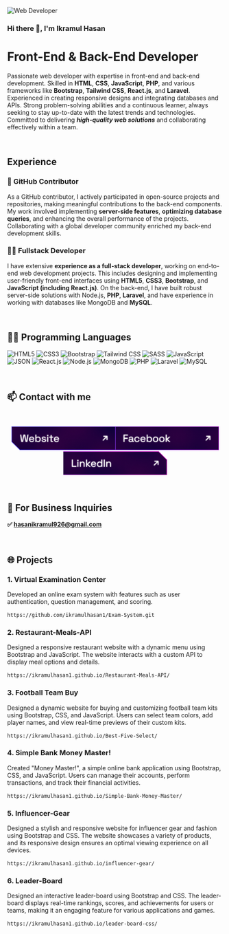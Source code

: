 ![Web Developer](https://media.licdn.com/dms/image/D5616AQEcqX01WLZnQA/profile-displaybackgroundimage-shrink_350_1400/0/1697727986721?e=1703116800&v=beta&t=ACanj4bYRBzj0pvfBnfzAtsRmDp8yv3VXSepBkFqCds)

### Hi there 👋, I'm Ikramul Hasan
# Front-End & Back-End Developer

Passionate web developer with expertise in front-end and back-end development. Skilled in **HTML**, **CSS**, **JavaScript**, **PHP**, and various frameworks like **Bootstrap**, **Tailwind CSS**, **React.js**, and **Laravel**. Experienced in creating responsive designs and integrating databases and APIs. Strong problem-solving abilities and a continuous learner, always seeking to stay up-to-date with the latest trends and technologies. Committed to delivering ***high-quality web solutions*** and collaborating effectively within a team.

<br>



<!-- Experience Section -->
## Experience

### 💼 GitHub Contributor

As a GitHub contributor, I actively participated in open-source projects and repositories, making meaningful contributions to the back-end components. My work involved implementing **server-side features**, **optimizing database queries**, and enhancing the overall performance of the projects. Collaborating with a global developer community enriched my back-end development skills.

   
### 👨‍💻 Fullstack Developer

I have extensive **experience as a full-stack developer**, working on end-to-end web development projects. This includes designing and implementing user-friendly front-end interfaces using **HTML5**, **CSS3**, **Bootstrap**, and **JavaScript (including React.js)**. On the back-end, I have built robust server-side solutions with Node.js, **PHP**, **Laravel**, and have experience in working with databases like MongoDB and **MySQL**.

  
<br>

## 👨‍💻 Programming Languages
<p>
  <img src="https://img.shields.io/badge/HTML5-E34F26?style=for-the-badge&logo=html5&logoColor=white" alt="HTML5">
  <img src="https://img.shields.io/badge/CSS3-1572B6?style=for-the-badge&logo=css3&logoColor=white" alt="CSS3">
  <img src="https://img.shields.io/badge/Bootstrap-563D7C?style=for-the-badge&logo=bootstrap&logoColor=white" alt="Bootstrap">
  <img src="https://img.shields.io/badge/Tailwind_CSS-38B2AC?style=for-the-badge&logo=tailwind-css&logoColor=white" alt="Tailwind CSS">
  <img src="https://img.shields.io/badge/SASS-CC6699?style=for-the-badge&logo=sass&logoColor=white" alt="SASS">
  <img src="https://img.shields.io/badge/JavaScript-F7DF1E?style=for-the-badge&logo=javascript&logoColor=black" alt="JavaScript">
  <img src="https://img.shields.io/badge/JSON-000000?style=for-the-badge&logo=json&logoColor=white" alt="JSON">
  <img src="https://img.shields.io/badge/React.js-61DAFB?style=for-the-badge&logo=react&logoColor=black" alt="React.js">
  <img src="https://img.shields.io/badge/Node.js-339933?style=for-the-badge&logo=node.js&logoColor=white" alt="Node.js">
  <img src="https://img.shields.io/badge/MongoDB-47A248?style=for-the-badge&logo=mongodb&logoColor=white" alt="MongoDB">
  <img src="https://img.shields.io/badge/PHP-777BB4?style=for-the-badge&logo=php&logoColor=white" alt="PHP">
  <img src="https://img.shields.io/badge/Laravel-FF2D20?style=for-the-badge&logo=laravel&logoColor=white" alt="Laravel">
  <img src="https://img.shields.io/badge/MySQL-4479A1?style=for-the-badge&logo=mysql&logoColor=white" alt="MySQL">
 
 
</p>





<br>

## :mailbox: Contact with me

<br/>


***<p align="center"> [<img height="55" src="https://raw.githubusercontent.com/ProgrammingHero1/ProgrammingHero1/main/image/website.png">]()[<img height="55" src="https://raw.githubusercontent.com/ProgrammingHero1/ProgrammingHero1/main/image/facebook.png">](https://www.facebook.com/profile.php?id=100005469316899)[<img height="55" src="https://raw.githubusercontent.com/ProgrammingHero1/ProgrammingHero1/main/image/linkedin.png">](https://www.linkedin.com/in/theikramulhasan/) </p>***

<br/>


## 📧 For Business Inquiries 
**✅ hasanikramul926@gmail.com**




<br>


<!-- Projects Section -->
## 🌐 Projects
  
### 1. Virtual Examination Center
<p>Developed an online exam system with features such as user authentication, question management, and scoring.</p>

```
https://github.com/ikramulhasan1/Exam-System.git 
```
  
### 2. Restaurant-Meals-API
<p>Designed a responsive restaurant website with a dynamic menu using Bootstrap and JavaScript. The website interacts with a custom API to display meal options and details.</p>

```
https://ikramulhasan1.github.io/Restaurant-Meals-API/
```

### 3. Football Team Buy
<p>Designed a dynamic website for buying and customizing football team kits using Bootstrap, CSS, and JavaScript. Users can select team colors, add player names, and view real-time previews of their custom kits.</p>

```
https://ikramulhasan1.github.io/Best-Five-Select/
```

### 4. Simple Bank Money Master!
<p>Created "Money Master!", a simple online bank application using Bootstrap, CSS, and JavaScript. Users can manage their accounts, perform transactions, and track their financial activities.</p>

```
https://ikramulhasan1.github.io/Simple-Bank-Money-Master/
```

### 5. Influencer-Gear
Designed a stylish and responsive website for influencer gear and fashion using Bootstrap and CSS. The website showcases a variety of products, and its responsive design ensures an optimal viewing experience on all devices.

```
https://ikramulhasan1.github.io/influencer-gear/
```


### 6. Leader-Board
Designed an interactive leader-board using Bootstrap and CSS. The leader-board displays real-time rankings, scores, and achievements for users or teams, making it an engaging feature for various applications and games.

```
https://ikramulhasan1.github.io/leader-board-css/
```


